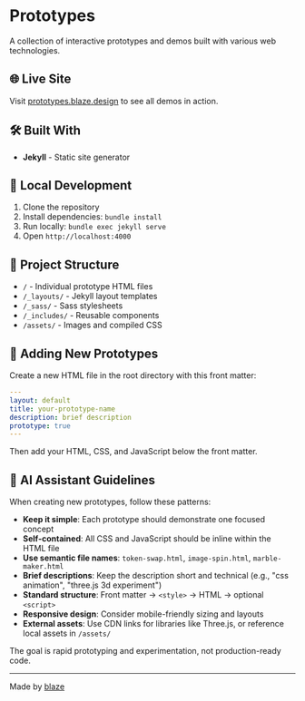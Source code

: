 # Prototypes

A collection of interactive prototypes and demos built with various web technologies.

## 🌐 Live Site

Visit [prototypes.blaze.design](https://prototypes.blaze.design) to see all demos in action.

## 🛠️ Built With

- **Jekyll** - Static site generator

## 🚀 Local Development

1. Clone the repository
2. Install dependencies: `bundle install`
3. Run locally: `bundle exec jekyll serve`
4. Open `http://localhost:4000`

## 📁 Project Structure

- `/` - Individual prototype HTML files
- `/_layouts/` - Jekyll layout templates
- `/_sass/` - Sass stylesheets
- `/_includes/` - Reusable components
- `/assets/` - Images and compiled CSS

## 🎨 Adding New Prototypes

Create a new HTML file in the root directory with this front matter:

```yaml
---
layout: default
title: your-prototype-name
description: brief description
prototype: true
---
```

Then add your HTML, CSS, and JavaScript below the front matter.

## 🤖 AI Assistant Guidelines

When creating new prototypes, follow these patterns:

- **Keep it simple**: Each prototype should demonstrate one focused concept
- **Self-contained**: All CSS and JavaScript should be inline within the HTML file
- **Use semantic file names**: `token-swap.html`, `image-spin.html`, `marble-maker.html`
- **Brief descriptions**: Keep the description short and technical (e.g., "css animation", "three.js 3d experiment")
- **Standard structure**: Front matter → `<style>` → HTML → optional `<script>`
- **Responsive design**: Consider mobile-friendly sizing and layouts
- **External assets**: Use CDN links for libraries like Three.js, or reference local assets in `/assets/`

The goal is rapid prototyping and experimentation, not production-ready code.

---

Made by [blaze](https://blaze.design) 